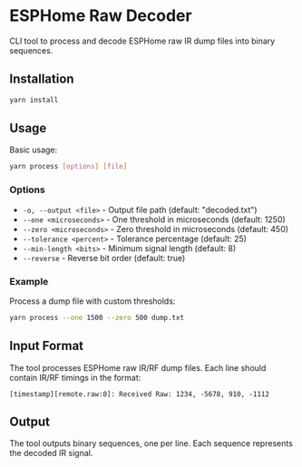 # ESPHome Raw Decoder

CLI tool to process and decode ESPHome raw IR dump files into binary sequences.

## Installation

```bash
yarn install
```

## Usage

Basic usage:
```bash
yarn process [options] [file]
```

### Options

- `-o, --output <file>` - Output file path (default: "decoded.txt")
- `--one <microseconds>` - One threshold in microseconds (default: 1250)
- `--zero <microseconds>` - Zero threshold in microseconds (default: 450)
- `--tolerance <percent>` - Tolerance percentage (default: 25)
- `--min-length <bits>` - Minimum signal length (default: 8)
- `--reverse` - Reverse bit order (default: true)

### Example

Process a dump file with custom thresholds:
```bash
yarn process --one 1500 --zero 500 dump.txt
```

## Input Format

The tool processes ESPHome raw IR/RF dump files. Each line should contain IR/RF timings in the format:
```
[timestamp][remote.raw:0]: Received Raw: 1234, -5678, 910, -1112
```

## Output

The tool outputs binary sequences, one per line. Each sequence represents the decoded IR signal.

